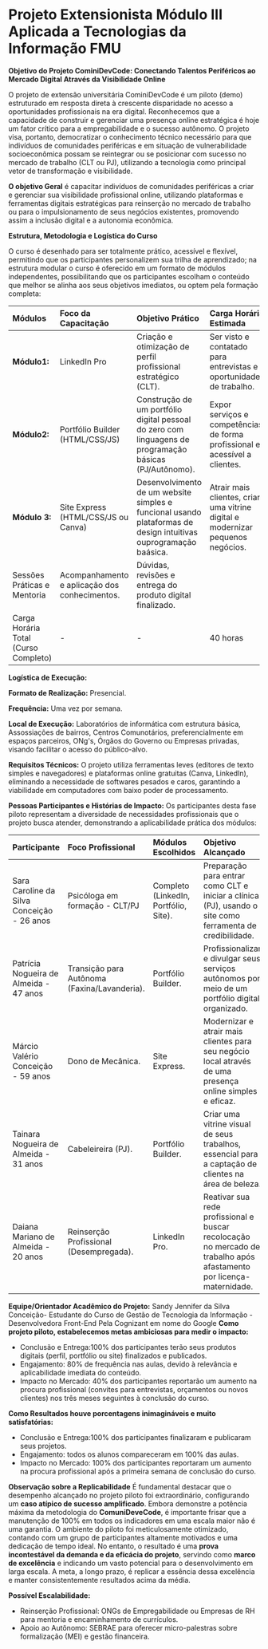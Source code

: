 # Projeto Extensionista Módulo III Aplicada a Tecnologias da Informação FMU

**Objetivo do Projeto CominiDevCode: Conectando Talentos Periféricos ao Mercado Digital Através da Visibilidade Online**

O projeto de extensão universitária CominiDevCode é um piloto (demo) estruturado em resposta direta à crescente disparidade no acesso a oportunidades profissionais na era digital. Reconhecemos que a capacidade de construir e gerenciar uma presença online estratégica é hoje um fator crítico para a empregabilidade e o sucesso autônomo. O projeto visa, portanto, democratizar o conhecimento técnico necessário para que indivíduos de comunidades periféricas e em situação de vulnerabilidade socioeconômica possam se reintegrar ou se posicionar com sucesso no mercado de trabalho (CLT ou PJ), utilizando a tecnologia como principal vetor de transformação e visibilidade.

**O objetivo Geral** é capacitar indivíduos de comunidades periféricas a criar e gerenciar sua visibilidade profissional online, utilizando plataformas e ferramentas digitais estratégicas para reinserção no mercado de trabalho ou para o impulsionamento de seus negócios existentes, promovendo assim a inclusão digital e a autonomia econômica.

**Estrutura, Metodologia e Logística do Curso**

O curso é desenhado para ser totalmente prático, acessível e flexível, permitindo que os participantes personalizem sua trilha de aprendizado; na estrutura modular o curso é oferecido em um formato de módulos independentes, possibilitando que os participantes escolham o conteúdo que melhor se alinha aos seus objetivos imediatos, ou optem pela formação completa:


|  **Módulos** | **Foco da Capacitação** | **Objetivo Prático** | **Carga Horária Estimada**  |
|  :--- | :--- | :--- | :--  |
|  **Módulo1:** | LinkedIn Pro | Criação e otimização de perfil profissional estratégico (CLT). | Ser visto e contatado para entrevistas e oportunidades de trabalho.| 8 horas  |
|  **Módulo2:** | Portfólio Builder (HTML/CSS/JS) | Construção de um portfólio digital pessoal do zero com linguagens de programação básicas (PJ/Autônomo). | Expor serviços e competências de forma profissional e acessível a clientes. | 12 horas  |
|  **Módulo 3:** | Site Express (HTML/CSS/JS ou Canva) | Desenvolvimento de um website simples e funcional usando plataformas de design intuitivas ouprogramação baásica. | Atrair mais clientes, criar uma vitrine digital e modernizar pequenos negócios. | 8 horas  |
|  Sessões Práticas e Mentoria | Acompanhamento e aplicação dos conhecimentos. | Dúvidas, revisões e entrega do produto digital finalizado.|
|  Carga Horária Total (Curso Completo)  | - | - |  40 horas  |

**Logística de Execução:**

**Formato de Realização:** Presencial.

**Frequência:** Uma vez por semana.

**Local de Execução:** Laboratórios de informática com estrutura básica, Assossiações de bairros, Centros Comunotários, preferencialmente em espaços parceiros, ONg's, Órgãos do Governo ou Empresas privadas, visando facilitar o acesso do público-alvo.

**Requisitos Técnicos:** O projeto utiliza ferramentas leves (editores de texto simples e navegadores) e plataformas online gratuitas (Canva, LinkedIn), eliminando a necessidade de softwares pesados e caros, garantindo a viabilidade em computadores com baixo poder de processamento.

**Pessoas Participantes e Histórias de Impacto:** Os participantes desta fase piloto representam a diversidade de necessidades profissionais que o projeto busca atender, demonstrando a aplicabilidade prática dos módulos:

| **Participante** | **Foco Profissional** | **Módulos Escolhidos** | **Objetivo Alcançado** |
| :-- | :-- | :-- | :-- |
| Sara Caroline da Silva Conceição - 26 anos | Psicóloga em formação - CLT/PJ | Completo (LinkedIn, Portfólio, Site). | Preparação para entrar como CLT e iniciar a clínica (PJ), usando o site como ferramenta de credibilidade. |
| Patrícia Nogueira de Almeida - 47 anos | Transição para Autônoma (Faxina/Lavanderia). | Portfólio Builder. | Profissionalizar e divulgar seus serviços autônomos por meio de um portfólio digital organizado. |
| Márcio Valério Conceição - 59 anos | Dono de Mecânica. | Site Express. | Modernizar e atrair mais clientes para seu negócio local através de uma presença online simples e eficaz. |
| Tainara Nogueira de Almeida - 31 anos | Cabeleireira (PJ). | Portfólio Builder. | Criar uma vitrine visual de seus trabalhos, essencial para a captação de clientes na área de beleza. |
| Daiana Mariano de Almeida - 20 anos| Reinserção Profissional (Desempregada). | LinkedIn Pro. | Reativar sua rede profissional e buscar recolocação no mercado de trabalho após afastamento por licença-maternidade. |

**Equipe/Orientador Acadêmico do Projeto:** Sandy Jennifer da Silva Conceição- Estudante do Curso de Gestão de Tecnologia da Informação - Desenvolvedora Front-End Pela Cognizant em nome do Google 
**Como projeto piloto, estabelecemos metas ambiciosas para medir o impacto:**
- Conclusão e Entrega:100% dos participantes terão seus produtos digitais (perfil, portfólio ou site) finalizados e publicados.
- Engajamento: 80% de frequência nas aulas, devido à relevância e aplicabilidade imediata do conteúdo.
- Impacto no Mercado: 40% dos participantes reportarão um aumento na procura profissional (convites para entrevistas, orçamentos ou novos clientes) nos três meses seguintes à conclusão do curso.

**Como Resultados houve porcentagens inimagináveis e muito satisfatórias:**
-  Conclusão e Entrega:100% dos participantes finalizaram e publicaram seus projetos.
- Engajamento: todos os alunos compareceram em 100% das aulas.
- Impacto no Mercado: 100% dos participantes reportaram um aumento na procura profissional após a primeira semana de conclusão do curso.

**Observação sobre a Replicabilidade**
É fundamental destacar que o desempenho alcançado no projeto piloto foi extraordinário, configurando um **caso atípico de sucesso amplificado**. Embora demonstre a potência máxima da metodologia do **ComuniDeveCode**, é importante frisar que a manutenção de 100% em todos os indicadores em uma escala maior não é uma garantia. O ambiente do piloto foi meticulosamente otimizado, contando com um grupo de participantes altamente motivados e uma dedicação de tempo ideal. No entanto, o resultado é uma **prova incontestável da demanda e da eficácia do projeto**, servindo como **marco de excelência** e indicando um vasto potencial para o desenvolvimento em larga escala. A meta, a longo prazo, é replicar a essência dessa excelência e manter consistentemente resultados acima da média.

**Possível Escalabilidade:** 
- Reinserção Profissional: ONGs de Empregabilidade ou Empresas de RH para mentoria e encaminhamento de currículos.
- Apoio ao Autônomo: SEBRAE para oferecer micro-palestras sobre formalização (MEI) e gestão financeira.





